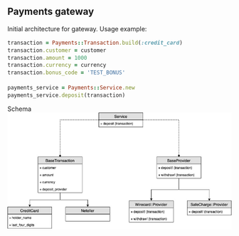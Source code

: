 ## Payments gateway
Initial architecture for gateway. Usage example:

```ruby
transaction = Payments::Transaction.build(:credit_card)
transaction.customer = customer
transaction.amount = 1000
transaction.currency = currency
transaction.bonus_code = 'TEST_BONUS'

payments_service = Payments::Service.new
payments_service.deposit(transaction)

```

Schema
![gateway arch](./payments_gateway_arch.jpg "Payments gateway arch")
